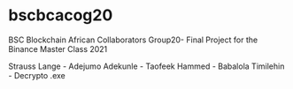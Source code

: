 # bscbcacog20
BSC Blockchain African Collaborators Group20- Final Project for the Binance Master Class 2021

Strauss Lange - Adejumo Adekunle - Taofeek Hammed - Babalola Timilehin - Decrypto .exe
